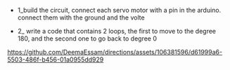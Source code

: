 - 1_build the circuit, connect each servo motor with a pin in the arduino. connect them with the ground and the volte

- 2_ write a code that contains 2 loops, the first to move to the degree 180, and the second one to go back to degree 0

https://github.com/DeemaEssam/directions/assets/106381596/d61999a6-5503-486f-b456-01a0955dd929
